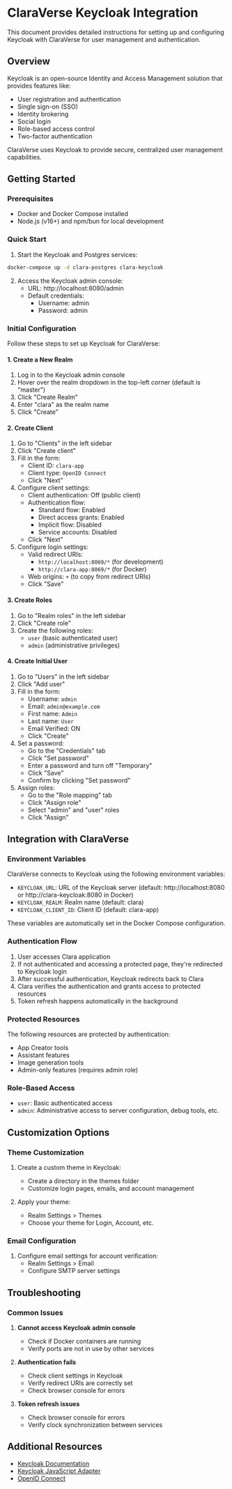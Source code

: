 # ClaraVerse Keycloak Integration

This document provides detailed instructions for setting up and configuring Keycloak with ClaraVerse for user management and authentication.

## Overview

Keycloak is an open-source Identity and Access Management solution that provides features like:

- User registration and authentication
- Single sign-on (SSO)
- Identity brokering
- Social login
- Role-based access control
- Two-factor authentication

ClaraVerse uses Keycloak to provide secure, centralized user management capabilities.

## Getting Started

### Prerequisites

- Docker and Docker Compose installed
- Node.js (v16+) and npm/bun for local development

### Quick Start

1. Start the Keycloak and Postgres services:

```bash
docker-compose up -d clara-postgres clara-keycloak
```

2. Access the Keycloak admin console:
   - URL: http://localhost:8080/admin
   - Default credentials:
     - Username: admin
     - Password: admin

### Initial Configuration

Follow these steps to set up Keycloak for ClaraVerse:

#### 1. Create a New Realm

1. Log in to the Keycloak admin console
2. Hover over the realm dropdown in the top-left corner (default is "master")
3. Click "Create Realm"
4. Enter "clara" as the realm name
5. Click "Create"

#### 2. Create Client

1. Go to "Clients" in the left sidebar
2. Click "Create client"
3. Fill in the form:
   - Client ID: `clara-app`
   - Client type: `OpenID Connect`
   - Click "Next"
4. Configure client settings:
   - Client authentication: Off (public client)
   - Authentication flow:
     - Standard flow: Enabled
     - Direct access grants: Enabled
     - Implicit flow: Disabled
     - Service accounts: Disabled
   - Click "Next"
5. Configure login settings:
   - Valid redirect URIs:
     - `http://localhost:8069/*` (for development)
     - `http://clara-app:8069/*` (for Docker)
   - Web origins: `+` (to copy from redirect URIs)
   - Click "Save"

#### 3. Create Roles

1. Go to "Realm roles" in the left sidebar
2. Click "Create role"
3. Create the following roles:
   - `user` (basic authenticated user)
   - `admin` (administrative privileges)

#### 4. Create Initial User

1. Go to "Users" in the left sidebar
2. Click "Add user"
3. Fill in the form:
   - Username: `admin`
   - Email: `admin@example.com`
   - First name: `Admin`
   - Last name: `User`
   - Email Verified: ON
   - Click "Create"
4. Set a password:
   - Go to the "Credentials" tab
   - Click "Set password"
   - Enter a password and turn off "Temporary" 
   - Click "Save"
   - Confirm by clicking "Set password"
5. Assign roles:
   - Go to the "Role mapping" tab
   - Click "Assign role"
   - Select "admin" and "user" roles
   - Click "Assign"

## Integration with ClaraVerse

### Environment Variables

ClaraVerse connects to Keycloak using the following environment variables:

- `KEYCLOAK_URL`: URL of the Keycloak server (default: http://localhost:8080 or http://clara-keycloak:8080 in Docker)
- `KEYCLOAK_REALM`: Realm name (default: clara)
- `KEYCLOAK_CLIENT_ID`: Client ID (default: clara-app)

These variables are automatically set in the Docker Compose configuration.

### Authentication Flow

1. User accesses Clara application
2. If not authenticated and accessing a protected page, they're redirected to Keycloak login
3. After successful authentication, Keycloak redirects back to Clara
4. Clara verifies the authentication and grants access to protected resources
5. Token refresh happens automatically in the background

### Protected Resources

The following resources are protected by authentication:

- App Creator tools
- Assistant features
- Image generation tools
- Admin-only features (requires admin role)

### Role-Based Access

- `user`: Basic authenticated access
- `admin`: Administrative access to server configuration, debug tools, etc.

## Customization Options

### Theme Customization

1. Create a custom theme in Keycloak:
   - Create a directory in the themes folder
   - Customize login pages, emails, and account management

2. Apply your theme:
   - Realm Settings > Themes
   - Choose your theme for Login, Account, etc.

### Email Configuration

1. Configure email settings for account verification:
   - Realm Settings > Email
   - Configure SMTP server settings

## Troubleshooting

### Common Issues

1. **Cannot access Keycloak admin console**
   - Check if Docker containers are running
   - Verify ports are not in use by other services

2. **Authentication fails**
   - Check client settings in Keycloak
   - Verify redirect URIs are correctly set
   - Check browser console for errors

3. **Token refresh issues**
   - Check browser console for errors
   - Verify clock synchronization between services

## Additional Resources

- [Keycloak Documentation](https://www.keycloak.org/documentation)
- [Keycloak JavaScript Adapter](https://www.keycloak.org/docs/latest/securing_apps/index.html#_javascript_adapter)
- [OpenID Connect](https://openid.net/connect/)